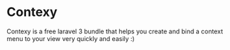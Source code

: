 Contexy
=======

Contexy is a free laravel 3 bundle that helps you create and bind a context menu to your view very quickly and easily :)
